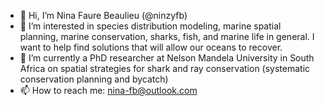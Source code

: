 - 👋 Hi, I’m Nina Faure Beaulieu (@ninzyfb)
- 👀 I’m interested in species distribution modeling, marine spatial planning, marine conservation, sharks, fish, and marine life in general. I want to help find solutions that will allow our oceans to recover.
- 🌱 I’m currently a PhD researcher at Nelson Mandela University in South Africa on spatial strategies for shark and ray conservation (systematic conservation planning and bycatch)
- 📫 How to reach me: nina-fb@outlook.com

<!---
ninzyfb/ninzyfb is a ✨ special ✨ repository because its `README.md` (this file) appears on your GitHub profile.
You can click the Preview link to take a look at your changes.
--->
